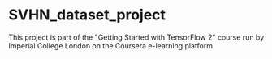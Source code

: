 # SVHN_dataset_project
This project is part of the "Getting Started with TensorFlow 2" course run by Imperial College London on the Coursera e-learning platform 
